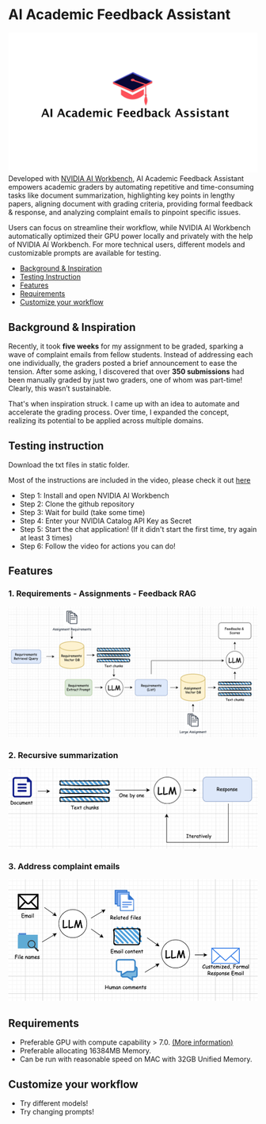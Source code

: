 # AI Academic Feedback Assistant

![Main Image](static/main.jpg)
Developed with [NVIDIA AI Workbench](https://www.nvidia.com/en-au/deep-learning-ai/solutions/data-science/workbench/), AI Academic Feedback Assistant empowers academic graders by automating repetitive and time-consuming tasks like document summarization, highlighting key points in lengthy papers, aligning document with grading criteria, providing formal feedback & response, and analyzing complaint emails to pinpoint specific issues. 

Users can focus on streamline their workflow, while NVIDIA AI Workbench automatically optimized their GPU power locally and privately with the help of NVIDIA AI Workbench. For more technical users, different models and customizable prompts are available for testing.

* [Background & Inspiration](#background-inspiration)
* [Testing Instruction](#testing-instruction)
* [Features](#features)
* [Requirements](#requirements)
* [Customize your workflow](#customize-your-workflow)

## Background & Inspiration

Recently, it took **five weeks** for my assignment to be graded, sparking a wave of complaint emails from fellow students. Instead of addressing each one individually, the graders posted a brief announcement to ease the tension. After some asking, I discovered that over **350 submissions** had been manually graded by just two graders, one of whom was part-time! Clearly, this wasn’t sustainable.

That's when inspiration struck. I came up with an idea to automate and accelerate the grading process. Over time, I expanded the concept, realizing its potential to be applied across multiple domains.

## Testing instruction

  Download the txt files in static folder.

  Most of the instructions are included in the video, please check it out [here](https://youtu.be/yNRyyJulyBU)

 - Step 1: Install and open NVIDIA AI Workbench
 - Step 2: Clone the github repository
 - Step 3: Wait for build (take some time)
 - Step 4: Enter your NVIDIA Catalog API Key as Secret
 - Step 5: Start the chat application! (If it didn't start the first time, try again at least 3 times)
 - Step 6: Follow the video for actions you can do!


## Features

### 1. Requirements - Assignments - Feedback RAG
![rag](static/requirement-assignment-feedback-rag.png)

### 2. Recursive summarization
![summarization](static/summarization.png)

### 3. Address complaint emails 
![email](static/email.png)

## Requirements

- Preferable GPU with compute capability > 7.0. [(More information)](https://developer.nvidia.com/cuda-gpus)
- Preferable allocating 16384MB Memory.
- Can be run with reasonable speed on MAC with 32GB Unified Memory.

## Customize your workflow

  - Try different models!
  - Try changing prompts!
